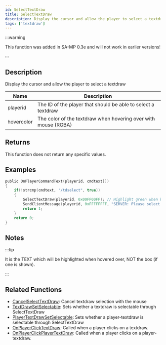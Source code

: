 ```yaml
---
id: SelectTextDraw
title: SelectTextDraw
description: Display the cursor and allow the player to select a textdraw.
tags: ['textdraw']
---
```


:::warning

This function was added in SA-MP 0.3e and will not work in earlier versions!

:::

## Description

Display the cursor and allow the player to select a textdraw


| Name | Description |
|------|-------------|
|playerid | The ID of the player that should be able to select a textdraw|
|hovercolor | The color of the textdraw when hovering over with mouse (RGBA)|


## Returns

This function does not return any specific values.


## Examples


```c
public OnPlayerCommandText(playerid, cmdtext[])
{
    if(!strcmp(cmdtext, "/tdselect", true))
    {
        SelectTextDraw(playerid, 0x00FF00FF); // Highlight green when hovering over
        SendClientMessage(playerid, 0xFFFFFFFF, "SERVER: Please select a textdraw!");
        return 1;
    }
    return 0;
}
```


## Notes

:::tip

It is the TEXT which will be highlighted when hovered over, NOT the box (if one is shown).

:::


## Related Functions


-  [CancelSelectTextDraw](../functions/CancelSelectTextDraw.md): Cancel textdraw selection with the mouse
-  [TextDrawSetSelectable](../functions/TextDrawSetSelectable.md): Sets whether a textdraw is selectable through SelectTextDraw
-  [PlayerTextDrawSetSelectable](../functions/PlayerTextDrawSetSelectable.md): Sets whether a player-textdraw is selectable through SelectTextDraw
-  [OnPlayerClickTextDraw](../callbacks/OnPlayerClickTextDraw.md): Called when a player clicks on a textdraw.
-  [OnPlayerClickPlayerTextDraw](../callbacks/OnPlayerClickPlayerTextDraw.md): Called when a player clicks on a player-textdraw.
